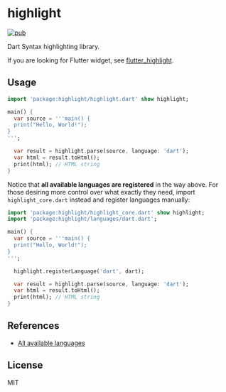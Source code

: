 # highlight

[![pub](https://img.shields.io/pub/v/highlight)](https://pub.dev/packages/highlight)

Dart Syntax highlighting library.

If you are looking for Flutter widget, see [flutter_highlight](https://github.com/pd4d10/highlight/tree/master/flutter_highlight).

## Usage

```dart
import 'package:highlight/highlight.dart' show highlight;

main() {
  var source = '''main() {
  print("Hello, World!");
}
''';

  var result = highlight.parse(source, language: 'dart');
  var html = result.toHtml();
  print(html); // HTML string
}
```

Notice that **all available languages are registered** in the way above. For those desiring more control over what exactly they need, import `highlight_core.dart` instead and register languages manually:

```dart
import 'package:highlight/highlight_core.dart' show highlight;
import 'package:highlight/languages/dart.dart';

main() {
  var source = '''main() {
  print("Hello, World!");
}
''';

  highlight.registerLanguage('dart', dart);

  var result = highlight.parse(source, language: 'dart');
  var html = result.toHtml();
  print(html); // HTML string
}
```

## References

- [All available languages](https://github.com/pd4d10/highlight/tree/master/highlight/lib/languages)

## License

MIT
